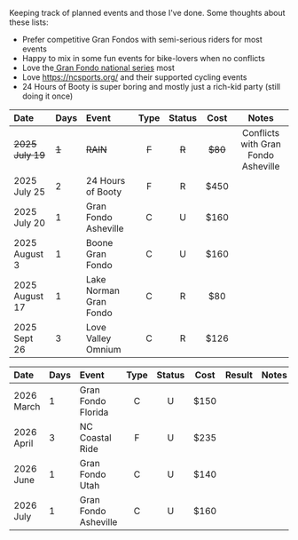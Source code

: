 Keeping track of planned events and those I've done. Some thoughts about these lists:

- Prefer competitive Gran Fondos with semi-serious riders for most events
- Happy to mix in some fun events for bike-lovers when no conflicts
- Love the[ Gran Fondo national series](https://www.granfondonationalseries.com/gfns-events-2025?utm_source=chatgpt.com) most
- Love https://ncsports.org/ and their supported cycling events
- 24 Hours of Booty is super boring and mostly just a rich-kid party (still doing it once)

| Date             | Days  | Event                  | Type  | Status |  Cost   |                Notes                |
| :--------------- | :---- | :--------------------- | :---: | :----: | :-----: | :---------------------------------: |
| ~~2025 July 19~~ | ~~1~~ | ~~RAIN~~               | ~~F~~ | ~~R~~  | ~~$80~~ | Conflicts with Gran Fondo Asheville |
| 2025 July 25     | 2     | 24 Hours of Booty      |   F   |   R    |  $450   |                                     |
| 2025 July 20     | 1     | Gran Fondo Asheville   |   C   |   U    |  $160   |                                     |
| 2025 August 3    | 1     | Boone Gran Fondo       |   C   |   U    |  $160   |                                     |
| 2025 August 17   | 1     | Lake Norman Gran Fondo |   C   |   R    |   $80   |                                     |
| 2025 Sept 26     | 3     | Love Valley Omnium     |   C   |   R    |  $126   |                                     |

| Date         | Days | Event                | Type | Status | Cost | Result | Notes |
| :----------- | :--- | :------------------- | :--: | :----: | :--: | :----: | :---: |
| 2026 March   | 1    | Gran Fondo Florida   |  C   |   U    | $150 |        |       |
| 2026 April   | 3    | NC Coastal Ride      |  F   |   U    | $235 |        |       |
| 2026 June    | 1    | Gran Fondo Utah      |  C   |   U    | $140 |        |       |
| 2026 July    | 1    | Gran Fondo Asheville |  C   |   U    | $160 |        |       |
